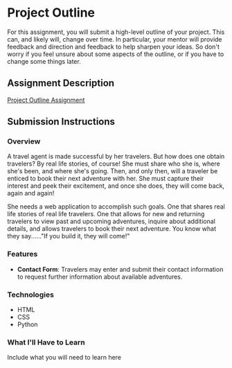 # Project Outline
For this assignment, you will submit a high-level outline of your project. This can, and likely will, change over time. In particular, your mentor will provide feedback and direction and feedback to help sharpen your ideas. So don't worry if you feel unsure about some aspects of the outline, or if you have to change some things later.

## Assignment Description
[Project Outline Assignment](https://education.launchcode.org/liftoff/assignments/project-outline/)

## Submission Instructions

### Overview
A travel agent is made successful by her travelers. But how does one obtain travelers? By real life stories, of course! She must share who she is, where she's been, and where she's going. Then, and only then, will a traveler be enticed to book their next adventure with her. She must capture their interest and peek their excitement, and once she does, they will come back, again and again!

She needs a web application to accomplish such goals.  One that shares real life stories of real life travelers. One that allows for new and returning travelers to view past and upcoming adventures, inquire about additional details, and allows travelers to book their next adventure. You know what they say......"If you build it, they will come!"

### Features
<ul>
  <li><b>Contact Form</b>: Travelers may enter and submit their contact information to request further information about available adventures.</li>
</ul>

### Technologies
<ul>
  <li>HTML</li>
  <li>CSS</li>
  <li>Python</li>
</ul>

### What I'll Have to Learn
Include what you will need to learn here
